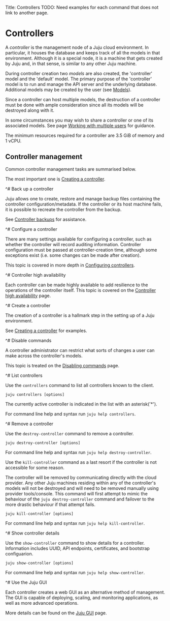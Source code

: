 Title: Controllers
TODO:  Need examples for each command that does not link to another page.

# Controllers

A *controller* is the management node of a Juju cloud environment. In
particular, it houses the database and keeps track of all the models in that
environment. Although it is a special node, it is a machine that gets created
by Juju and, in that sense, is similar to any other Juju machine.

During controller creation two *models* are also created, the 'controller'
model and the 'default' model. The primary purpose of the 'controller' model is
to run and manage the API server and the underlying database. Additional models
may be created by the user (see [Models][models]).

Since a controller can host multiple models, the destruction of a controller
must be done with ample consideration since all its models will be destroyed
along with it.

In some circumstances you may wish to share a controller or one of its
associated models. See page [Working with multiple users][multiuser] for
guidance.

The minimum resources required for a controller are 3.5 GiB of memory and 1
vCPU.

## Controller management

Common controller management tasks are summarised below.

The most important one is [Creating a controller][controllers-creating].


^# Back up a controller

   Juju allows one to create, restore and manage backup files containing the
   controller configuration/metadata. If the controller or its host machine
   fails, it is possible to recreate the controller from the backup.

   See [Controller backups][controllers-backup] for assistance.


^# Configure a controller

   There are many settings available for configuring a controller, such as
   whether the controller will record auditing information. Controller
   configuration must be passed at controller-creation time, although some
   exceptions exist (i.e. some changes can be made after creation).

   This topic is covered in more depth in
   [Configuring controllers][controllers-config].


^# Controller high availability

   Each controller can be made highly available to add resilience to the
   operations of the controller itself. This topic is covered on the
   [Controller high availability][controllers-ha] page.


^# Create a controller

   The creation of a controller is a hallmark step in the setting up of a Juju
   environment.
   
   See [Creating a controller][controllers-creating] for examples.


^# Disable commands

   A controller administrator can restrict what sorts of changes a user can
   make across the controller's models.

   This topic is treated on the [Disabling commands][juju-block] page.


^# List controllers

   Use the `controllers` command to list all controllers known to the client.

   `juju controllers [options]`

   The currently active controller is indicated in the list with an
   asterisk('*').

   For command line help and syntax run `juju help controllers`.


^# Remove a controller

   Use the `destroy-controller` command to remove a controller.

   `juju destroy-controller [options]`

   For command line help and syntax run `juju help destroy-controller`.

   Use the `kill-controller` command as a last resort if the controller is not
   accessible for some reason.

   The controller will be removed by communicating directly with the cloud
   provider. Any other Juju machines residing within any of the controller's
   models will not be destroyed and will need to be removed manually using
   provider tools/console. This command will first attempt to mimic the
   behaviour of the `juju destroy-controller` command and failover to the more
   drastic behaviour if that attempt fails.

   `juju kill-controller [options]`

   For command line help and syntax run `juju help kill-controller`.


^# Show controller details

   Use the `show-controller` command to show details for a controller.
   Information includes UUID, API endpoints, certificates, and bootstrap
   configuarion.

   `juju show-controller [options]`

   For command line help and syntax run `juju help show-controller`.


^# Use the Juju GUI

   Each controller creates a web GUI as an alternative method of management.
   The GUI is capable of deploying, scaling, and monitoring applications, as
   well as more advanced operations.

   More details can be found on the [Juju GUI][controllers-gui] page.


<!-- LINKS -->

[models]: ./models.md
[multiuser]: ./multiuser.md
[juju-block]: ./juju-block.md
[controllers-backup]: ./controllers-backup.md
[controllers-config]: ./controllers-config.md
[controllers-creating]: ./controllers-creating.md
[controllers-gui]: ./controllers-gui.md
[controllers-ha]: ./controllers-ha.md
